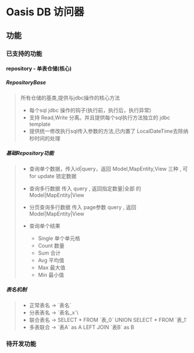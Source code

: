 # Oasis DB 访问器

## 功能

### 已支持的功能

#### repository - 单表仓储(核心)

##### RepositoryBase
> 所有仓储的基类,提供与jdbc操作的核心方法
> 
> + 每个sql jdbc 操作的钩子(执行前，执行后，执行异常)
> + 支持 Read,Write 分离。并且提供每个sql执行方法独立的 jdbc template
> + 提供统一修改执行sql传入参数的方法,已内置了 LocalDateTime去除纳秒时间的处理

##### 基础Repository功能

> + 查询单个数据，传入id|query，返回 Model,MapEntity,View 三种 , 可for update 锁定数据
> + 查询多行数据 传入 query , 返回指定数量|全部 的 Model|MapEntity|View
> + 分页查询多行数据 传入 page参数 query , 返回 Model|MapEntity|View
> 
> + 查询单个结果
>   + Single 单个单元格
>   + Count 数量
>   + Sum 合计
>   + Avg 平均值
>   + Max 最大值
>   + Min 最小值

##### 表名机制
> + 正常表名 -> \`表名\`
> + 分表表名 -> \`表名_x`\
> + 联合表名 -> SELECT * FROM \`表_0\` UNION SELECT * FROM \`表_1\`
> + 多表联合 -> \`表A\` as A LEFT JOIN \`表B\` as B
### 待开发功能
